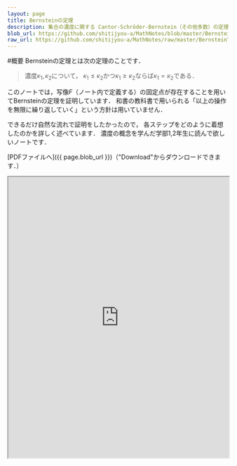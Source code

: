 ```yaml
---
layout: page
title: Bernsteinの定理
description: 集合の濃度に関する Cantor-Schröder-Bernstein（その他多数）の定理の証明
blob_url: https://github.com/shitijyou-a/MathNotes/blob/master/BernsteinTheorem/bernstein.pdf
raw_url: https://github.com/shitijyou-a/MathNotes/raw/master/BernsteinTheorem/bernstein.pdf
---
```


#概要
Bernsteinの定理とは次の定理のことです．

> 濃度$\kappa_1, \kappa_2$について，
> $\kappa_1 \leq \kappa_2$かつ$\kappa_1 \geq \kappa_2$ならば$\kappa_1=\kappa_2$である．

このノートでは，写像$F$（ノート内で定義する）の固定点が存在することを用いてBernsteinの定理を証明しています．
和書の教科書で用いられる「以上の操作を無限に繰り返していく」という方針は用いていません．

できるだけ自然な流れで証明をしたかったので，
各ステップをどのように着想したのかを詳しく述べています．
濃度の概念を学んだ学部1,2年生に読んで欲しいノートです．

[PDFファイルへ]({{ page.blob_url }})（"Download"からダウンロードできます．）
<div style="text-align: center;">
<iframe
    src="https://docs.google.com/viewer?url={{ page.raw_url }}&embedded=true"
    width="100%"
    height="640px">
</iframe>
</div>
